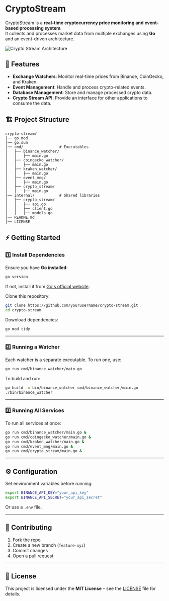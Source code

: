 # CryptoStream

CryptoStream is a **real-time cryptocurrency price monitoring and event-based processing system**.  
It collects and processes market data from multiple exchanges using **Go** and an event-driven architecture.

![Crypto Stream Architecture](https://github.com/gvalderramos/crypto-stream/blob/main/crypto_stream.png?raw=true)

## 🚀 Features
- **Exchange Watchers**: Monitor real-time prices from Binance, CoinGecko, and Kraken.
- **Event Management**: Handle and process crypto-related events.
- **Database Management**: Store and manage processed crypto data.
- **Crypto Stream API**: Provide an interface for other applications to consume the data.

## 🏗️ Project Structure
```
crypto-stream/
│── go.mod
│── go.sum
│── cmd/                # Executables
│   ├── binance_watcher/
│   │   ├── main.go
│   ├── coingecko_watcher/
│   │   ├── main.go
│   ├── kraken_watcher/
│   │   ├── main.go
│   ├── event_mng/
│   │   ├── main.go
│   ├── crypto_stream/
│   │   ├── main.go
│── internal/           # Shared libraries
│   ├── crypto_stream/
│   │   ├── api.go
│   │   ├── client.go
│   │   ├── models.go
│── README.md
│── LICENSE
```

## ⚡ Getting Started
### **1️⃣ Install Dependencies**
Ensure you have **Go installed**:
```bash
go version
```
If not, install it from [Go's official website](https://golang.org/dl/).

Clone this repository:
```bash
git clone https://github.com/yourusername/crypto-stream.git
cd crypto-stream
```

Download dependencies:
```bash
go mod tidy
```

---

### **2️⃣ Running a Watcher**
Each watcher is a separate executable. To run one, use:
```bash
go run cmd/binance_watcher/main.go
```
To build and run:
```bash
go build -o bin/binance_watcher cmd/binance_watcher/main.go
./bin/binance_watcher
```

---

### **3️⃣ Running All Services**
To run all services at once:
```bash
go run cmd/binance_watcher/main.go &
go run cmd/coingecko_watcher/main.go &
go run cmd/kraken_watcher/main.go &
go run cmd/event_mng/main.go &
go run cmd/crypto_stream/main.go &
```

---

## ⚙️ Configuration
Set environment variables before running:
```bash
export BINANCE_API_KEY="your_api_key"
export BINANCE_API_SECRET="your_api_secret"
```
Or use a `.env` file.

---

## 🤝 Contributing
1. Fork the repo  
2. Create a new branch (`feature-xyz`)  
3. Commit changes  
4. Open a pull request  

---

## 📝 License
This project is licensed under the **MIT License** – see the [LICENSE](LICENSE) file for details.

